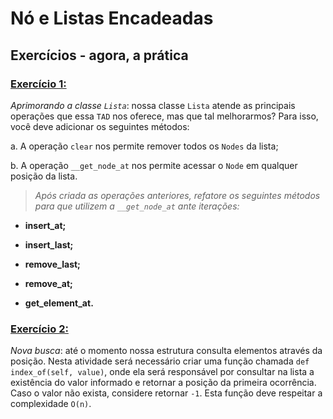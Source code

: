 # Nó e Listas Encadeadas

## Exercícios - agora, a prática

### [Exercício 1:](./linked_list_content.py)

_Aprimorando a classe `Lista`_: nossa classe `Lista` atende as principais operações que essa `TAD` nos oferece, mas que tal melhorarmos? Para isso, você deve adicionar os seguintes métodos:

a. A operação `clear` nos permite remover todos os `Nodes` da lista;

b. A operação `__get_node_at` nos permite acessar o `Node` em qualquer posição da lista.

> _Após criada as operações anteriores, refatore os seguintes métodos para que utilizem a `__get_node_at` ante iterações:_

- **insert_at;**

- **insert_last;**

- **remove_last;**

- **remove_at;**

- **get_element_at.**

### [Exercício 2:](./linked_list_content.py)

_Nova busca_: até o momento nossa estrutura consulta elementos através da posição. Nesta atividade será necessário criar uma função chamada `def index_of(self, value)`, onde ela será responsável por consultar na lista a existência do valor informado e retornar a posição da primeira ocorrência. Caso o valor não exista, considere retornar `-1`. Esta função deve respeitar a complexidade `O(n)`.
